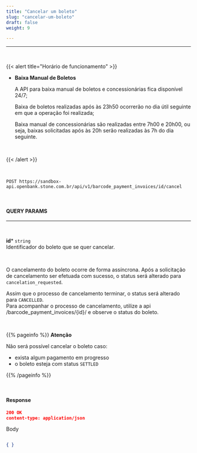 ```yaml
---
title: "Cancelar um boleto"
slug: "cancelar-um-boleto"
draft: false
weight: 9

---
```

---

<br>

{{< alert title="Horário de funcionamento" >}}
<br>

- **Baixa Manual de Boletos**
	
	A API para baixa manual de boletos e concessionárias fica disponível 24/7;

	Baixa de boletos realizadas após às 23h50 ocorrerão no dia útil seguinte em que a operação foi realizada; 
	
	Baixa manual de concessionárias são realizadas entre 7h00 e 20h00, ou seja, baixas solicitadas após às 20h serão realizadas às 7h do dia seguinte.

<br>

{{< /alert >}}

<br>

```http request
POST https://sandbox-api.openbank.stone.com.br/api/v1/barcode_payment_invoices/id/cancel
```
<br>

#### **QUERY PARAMS**
---
<br>

**id*** `string`
<br> Identificador do boleto que se quer cancelar.

<br>


O cancelamento do boleto ocorre de forma assíncrona. Após a solicitação de cancelamento ser efetuada com sucesso, o status será alterado para `cancelation_requested`.

Assim que o processo de cancelamento terminar, o status será alterado para `CANCELLED`. 
<br>Para acompanhar o processo de cancelamento, utilize a api /barcode_payment_invoices/{id}/ e observe o status do boleto.

<br>

{{% pageinfo %}}
**Atenção**

Não será possível cancelar o boleto caso:

- exista algum pagamento em progresso
- o boleto esteja com status `SETTLED`

{{% /pageinfo %}}




<br> 

#### **Response**

```JSON
200 OK
content-type: application/json
```
Body
```JSON

{ }

